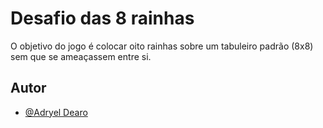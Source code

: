 
# Desafio das 8 rainhas

O objetivo do jogo é colocar oito rainhas sobre um tabuleiro padrão (8x8) sem que se ameaçassem entre si.
## Autor

- [@Adryel Dearo](https://www.github.com/zdearo)

